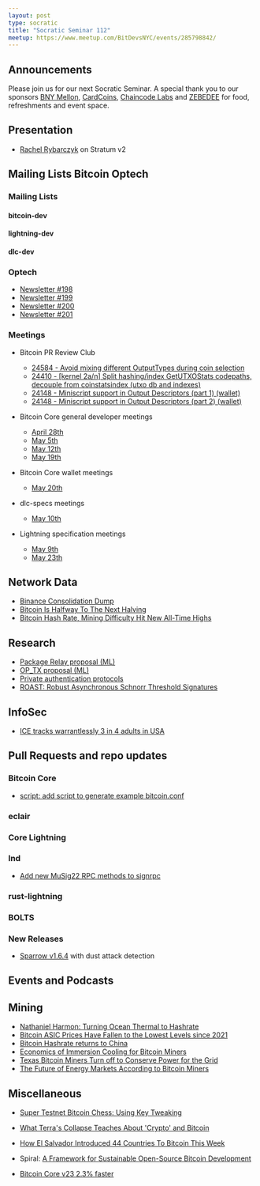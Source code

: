 ```yaml
---
layout: post
type: socratic
title: "Socratic Seminar 112"
meetup: https://www.meetup.com/BitDevsNYC/events/285798842/
---
```


## Announcements
Please join us for our next Socratic Seminar. A special thank you to our sponsors [BNY Mellon](https://www.bnymellon.com/), [CardCoins](https://cardcoins.co), [Chaincode Labs](https://chaincode.com) and [ZEBEDEE](https://zebedee.io) for food, refreshments and event space.

## Presentation

- [Rachel Rybarczyk](https://twitter.com/_rrybarczyk) on Stratum v2

## Mailing Lists  Bitcoin Optech

### Mailing Lists

#### bitcoin-dev

#### lightning-dev

#### dlc-dev

### Optech
- [Newsletter #198](https://bitcoinops.org/en/newsletters/2022/05/04)
- [Newsletter #199](https://bitcoinops.org/en/newsletters/2022/05/11)
- [Newsletter #200](https://bitcoinops.org/en/newsletters/2022/05/18)
- [Newsletter #201](https://bitcoinops.org/en/newsletters/2022/05/25)

### Meetings
- Bitcoin PR Review Club
  - [24584 - Avoid mixing different OutputTypes during coin selection](https://bitcoincore.reviews/24584)
  - [24410 - [kernel 2a/n] Split hashing/index GetUTXOStats codepaths, decouple from coinstatsindex (utxo db and indexes)](https://bitcoincore.reviews/24410)
  - [24148 - Miniscript support in Output Descriptors (part 1) (wallet)](https://bitcoincore.reviews/24148)
  - [24148 - Miniscript support in Output Descriptors (part 2) (wallet)](https://bitcoincore.reviews/24148-2)

- Bitcoin Core general developer meetings
  - [April 28th](https://www.erisian.com.au/bitcoin-core-dev/log-2022-04-28.html#l-336)
  - [May 5th](https://www.erisian.com.au/bitcoin-core-dev/log-2022-05-05.html#l-224)
  - [May 12th](https://www.erisian.com.au/bitcoin-core-dev/log-2022-05-12.html#l-224)
  - [May 19th](https://www.erisian.com.au/bitcoin-core-dev/log-2022-05-19.html#l-278)
- Bitcoin Core wallet meetings
  - [May 20th](https://www.erisian.com.au/bitcoin-core-dev/log-2022-05-20.html#l-254)
- dlc-specs meetings
	- [May 10th](https://github.com/discreetlogcontracts/dlcspecs/pull/195)
- Lightning specification meetings
    - [May 9th](https://github.com/lightning/bolts/issues/986)
    - [May 23th](https://github.com/lightning/bolts/issues/992)

## Network Data
- [Binance Consolidation Dump](https://twitter.com/murchandamus/status/1524918688993927169)
- [Bitcoin Is Halfway To The Next Halving](https://bitcoinmagazine.com/markets/bitcoin-is-halfway-to-the-next-halving)
- [Bitcoin Hash Rate, Mining Difficulty Hit New All-Time Highs](https://bitcoinmagazine.com/markets/bitcoin-hash-rate-mining-difficulty-hit-new-all-time-highs)

## Research
- [Package Relay proposal (ML)](https://lists.linuxfoundation.org/pipermail/bitcoin-dev/2022-May/020493.html)
- [OP_TX proposal (ML)](https://lists.linuxfoundation.org/pipermail/bitcoin-dev/2022-May/020450.html)
- [Private authentication protocols](https://github.com/sipa/writeups/tree/main/private-authentication-protocols)
- [ROAST: Robust Asynchronous Schnorr Threshold Signatures](https://eprint.iacr.org/2022/550)

## InfoSec

- [ICE tracks warrantlessly 3 in 4 adults in USA](https://americandragnet.org/)

## Pull Requests and repo updates

### Bitcoin Core
- [script: add script to generate example bitcoin.conf](https://github.com/bitcoin/bitcoin/issues/22235)

### eclair

### Core Lightning

### lnd
- [Add new MuSig22 RPC methods to signrpc](https://github.com/lightningnetwork/lnd/issues/6361)

### rust-lightning

### BOLTS

### New Releases
- [Sparrow v1.6.4](https://sparrowwallet.com/downloads/) with dust attack detection


## Events and Podcasts

## Mining

- [Nathaniel Harmon: Turning Ocean Thermal to Hashrate](https://www.youtube.com/watch?v=ZaXfoAKnrcM)
- [Bitcoin ASIC Prices Have Fallen to the Lowest Levels since 2021](https://blog.hashrateindex.com/bitcoin-mining-asic-prices-have-revisited-post-china-ban-lows/)
- [Bitcoin Hashrate returns to China](https://www.jbs.cam.ac.uk/insight/2022/bitcoin-mining-new-data-reveal-a-surprising-resurgence/)
- [Economics of Immersion Cooling for Bitcoin Miners](https://braiins.com/blog/economics-immersion-cooling-bitcoin-miners)
- [Texas Bitcoin Miners Turn off to Conserve Power for the Grid](https://finance.yahoo.com/news/texas-bitcoin-miners-turn-off-175400091.html)
- [The Future of Energy Markets According to Bitcoin Miners](https://bitcoinmagazine.com/markets/future-of-energy-markets-bitcoin-miners)

## Miscellaneous

- [Super Testnet Bitcoin Chess: Using Key Tweaking](https://www.thrillerbitcoin.com/supertestnet-bitcoinchess/)
- [What Terra's Collapse Teaches About 'Crypto' and Bitcoin](https://bitcoinmagazine.com/markets/terra-collapse-teaches-about-crypto-and-bitcoin)
- [How El Salvador Introduced 44 Countries To Bitcoin This Week](https://bitcoinmagazine.com/culture/el-salvador-brought-44-countries-to-bitcoin)
- Spiral: [A Framework for Sustainable Open-Source Bitcoin Development](https://spiral.xyz/blog/a-framework-for-sustainable-open-source-bitcoin-development/)

- [Bitcoin Core v23 2.3% faster](https://twitter.com/lopp/status/1520367263039336449)
